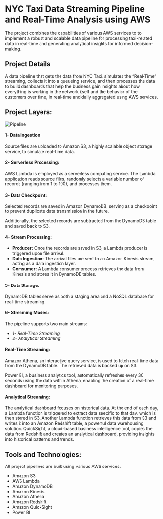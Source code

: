 # NYC Taxi Data Streaming Pipeline and Real-Time Analysis using AWS

The project combines the capabilities of various AWS services to to implement a robust and scalable data pipeline for processing taxi-related data in real-time and generating analytical insights for informed decision-making.


## Project Details

A data pipeline that gets the data from NYC Taxi, simulates the “Real-Time” streaming, collects it into a queueing service, and then processes the data to build dashboards that help the business gain insights about how everything is working in the network itself and the behavior of the customers over time, in real-time and daily aggregated using AWS services.

## Project Layers:

![Pipeline](https://github.com/Dina-Hosny/NYC-Taxi-Data-Streaming-Pipeline-and-Real-Time-Analysis-using-AWS/assets/46838441/ec862345-672b-4afc-b779-631263444c70)


#### 1- Data Ingestion:
Source files are uploaded to Amazon S3, a highly scalable object storage service, to simulate real-time data.

#### 2- Serverless Processing:
AWS Lambda is employed as a serverless computing service. The Lambda application reads source files, randomly selects a variable number of records (ranging from 1 to 100), and processes them.

#### 3- Data Checkpoint:
Selected records are saved in Amazon DynamoDB, serving as a checkpoint to prevent duplicate data transmission in the future.

Additionally, the selected records are subtracted from the DynamoDB table and saved back to S3.

#### 4- Stream Processing:
-  **Producer:**
    Once the records are saved in S3, a Lambda producer is triggered upon file arrival.
- **Data Ingestion:**
    The arrival files are sent to an Amazon Kinesis stream, acting as a data ingestion layer.
- **Comsumer:**
    A Lambda consumer process retrieves the data from Kinesis and stores it in DynamoDB tables.

#### 5- Data Storage:
DynamoDB tables serve as both a staging area and a NoSQL database for real-time streaming.

#### 6- Streaming Modes:
The pipeline supports two main streams:

- *1- Real-Time Streaming*
- *2- Analytical Streaming*

#### Real-Time Streaming:
Amazon Athena, an interactive query service, is used to fetch real-time data from the DynamoDB table. The retrieved data is backed up on S3.

Power BI, a business analytics tool, automatically refreshes every 30 seconds using the data within Athena, enabling the creation of a real-time dashboard for monitoring purposes.

#### Analytical Streaming:
The analytical dashboard focuses on historical data.
At the end of each day, a Lambda function is triggered to extract data specific to that day, which is then stored in S3. Another Lambda function retrieves this data from S3 and writes it into an Amazon Redshift table, a powerful data warehousing solution. QuickSight, a cloud-based business intelligence tool, copies the data from Redshift and creates an analytical dashboard, providing insights into historical patterns and trends.

## Tools and Technologies:

All project pipelines are built using various AWS services.

* Amazon S3 
* AWS Lambda
* Amazon DynamoDB
* Amazon Kinesis
* Amazon Athena
* Amazon Redshift
* Amazon QuickSight
* Power BI
